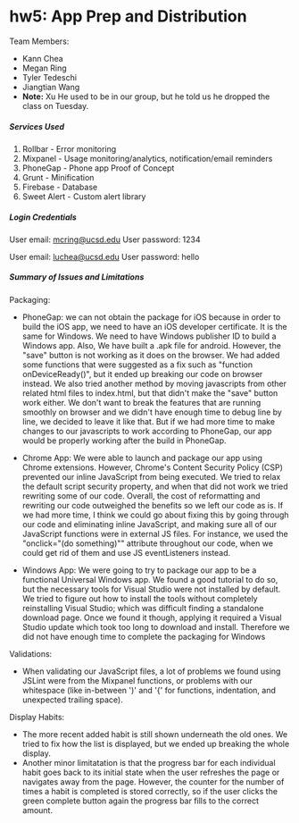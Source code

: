 # hw5: App Prep and Distribution

Team Members: 
  - Kann Chea
  - Megan Ring
  - Tyler Tedeschi
  - Jiangtian Wang
  - **Note:** Xu He used to be in our group, but he told us he dropped the class on Tuesday. 

##### Services Used

1. Rollbar - Error monitoring
2. Mixpanel - Usage monitoring/analytics, notification/email reminders
3. PhoneGap - Phone app Proof of Concept
4. Grunt - Minification
5. Firebase - Database
6. Sweet Alert - Custom alert library

##### Login Credentials

User email: mcring@ucsd.edu
User password: 1234

User email: luchea@ucsd.edu
User password: hello

##### Summary of Issues and Limitations

Packaging:
  - PhoneGap: we can not obtain the package for iOS because in order to build the iOS app, we need to have an iOS developer certificate. It is the same for Windows. We need to have Windows publisher ID to build a Windows app. Also, We have built a .apk file for android. However, the "save" button is not working as it does on the browser. We had added some functions that were suggested as a fix such as "function onDeviceReady()", but it ended up breaking our code on browser instead. We also tried another method by moving javascripts from other related html files to index.html, but that didn't make the "save" button work either. We don't want to break the features that are running smoothly on browser and we didn't have enough time to debug line by line, we decided to leave it like that. But if we had more time to make changes to our javascripts to work according to PhoneGap, our app would be properly working after the build in PhoneGap.
  
  - Chrome App: We were able to launch and package our app using Chrome extensions. However, Chrome's Content Security Policy (CSP) prevented our inline JavaScript from being executed. We tried to relax the default script security property, and when that did not work we tried rewriting some of our code. Overall, the cost of reformatting and rewriting our code outweighed the benefits so we left our code as is. If we had more time, I think we could go about fixing this by going through our code and eliminating inline JavaScript, and making sure all of our JavaScript functions were in external JS files. For instance, we used the "onclick="(do something)"" attribute throughout our code, when we could get rid of them and use JS eventListeners instead.  

  - Windows App: We were going to try to package our app to be a functional Universal Windows app.  We found a good tutorial to do so, but the necessary tools for Visual Studio were not installed by default.  We tried to figure out how to install the tools without completely reinstalling Visual Studio; which was difficult finding a standalone download page.  Once we found it though, applying it required a Visual Studio update which took too long to download and install.  Therefore we did not have enough time to complete the packaging for Windows
  

Validations:
 - When validating our JavaScript files, a lot of problems we found using JSLint were from the Mixpanel functions, or problems with our whitespace (like in-between ')' and '{' for functions, indentation, and unexpected trailing space).  

Display Habits:
 - The more recent added habit is still shown underneath the old ones. We tried to fix how the list is displayed, but we ended up breaking the whole display.
 - Another minor limitatation is that the progress bar for each individual habit goes back to its initial state when the user refreshes the page or navigates away from the page. However, the counter for the number of times a habit is completed is stored correctly, so if the user clicks the green complete button again the progress bar fills to the correct amount. 
